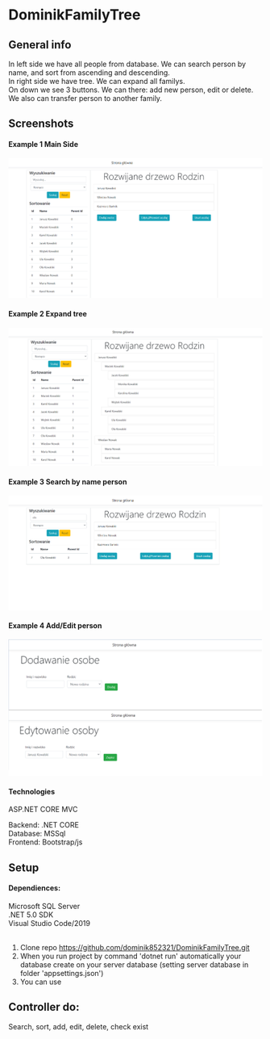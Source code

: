 # DominikFamilyTree

## General info
In left side we have all people from database. We can search person by name, and sort from ascending and descending. <br />
In right side we have tree. We can expand all familys. <br />
On down we see 3 buttons. We can there: add new person, edit or delete. We also can transfer person to another family.  <br />

## Screenshots
#### Example 1 Main Side
![Example screenshot](./img/Main.png)

#### Example 2 Expand tree
![Example screenshot](./img/expand.png)

#### Example 3 Search by name person
![Example screenshot](./img/searchbyname.png)

#### Example 4 Add/Edit person
![Example screenshot](./img/AddEdit.png)

#### Technologies
ASP.NET CORE MVC<br />

Backend: .NET CORE <br />
Database: MSSql<br />
Frontend: Bootstrap/js<br />

## Setup
#### Dependiences: <br />
Microsoft SQL Server <br />
.NET 5.0 SDK <br />
Visual Studio Code/2019 <br /> <br />

1. Clone repo https://github.com/dominik852321/DominikFamilyTree.git <br />
2. When you run project by command 'dotnet run' automatically your database create on your server database (setting server database in folder 'appsettings.json') <br />
3. You can use <br />
## Controller do:
Search, sort, add, edit, delete, check exist
